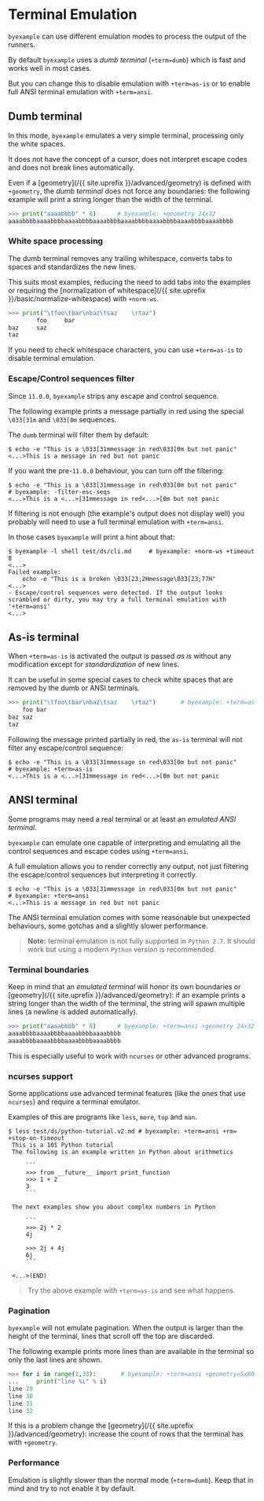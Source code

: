 <!--
Check that we have byexample installed first
$ hash byexample                                    # byexample: +fail-fast

$ alias byexample=byexample\ --pretty\ none

--
-->

# Terminal Emulation

``byexample`` can use different emulation modes to process the output of the
runners.

By default ``byexample`` uses a *dumb terminal* (``+term=dumb``) which
is fast and works well in most cases.

But you can change this to disable emulation with ``+term=as-is`` or
to enable full ANSI terminal emulation with ``+term=ansi``.

## Dumb terminal

In this mode, ``byexample`` emulates a very simple terminal, processing
only the white spaces.

It does not have the concept of a cursor, does not
interpret escape codes and does not break lines automatically.

Even if a [geometry](/{{ site.uprefix }}/advanced/geometry) is defined
with ``+geometry``, the *dumb terminal*
does not force any boundaries: the following example
will print a string longer than the width of the terminal.

```python
>>> print("aaaabbbb" * 8)      # byexample: +geometry 24x32
aaaabbbbaaaabbbbaaaabbbbaaaabbbbaaaabbbbaaaabbbbaaaabbbbaaaabbbb
```

### White space processing

The dumb terminal removes any trailing whitespace, converts tabs to spaces
and standardizes the new lines.

This suits most examples, reducing the need to add tabs into the
examples or requiring the
[normalization of whitespace](/{{ site.uprefix }}/basic/normalize-whitespace)
with ``+norm-ws``.

```python
>>> print("\tfoo\tbar\nbaz\tsaz    \rtaz")
        foo     bar
baz     saz
taz
```

If you need to check whitespace characters, you can use ``+term=as-is`` to
disable terminal emulation.

### Escape/Control sequences filter

Since `11.0.0`, `byexample` strips any escape and control sequence.

The following example prints a message partially in red using the
special `\033[31m` and `\033[0m` sequences.

The `dumb` terminal will filter them by default:

```shell
$ echo -e "This is a \033[31mmessage in red\033[0m but not panic"
<...>This is a message in red but not panic
```

If you want the pre-`11.0.0` behaviour, you can turn off the filtering:

```shell
$ echo -e "This is a \033[31mmessage in red\033[0m but not panic"      # byexample: -filter-esc-seqs
<...>This is a <...>[31mmessage in red<...>[0m but not panic
```

If filtering is not enough (the example's output does not display well)
you probably will need to use a full terminal emulation with
`+term=ansi`.

In those cases `byexample` will print a hint about that:

```shell
$ byexample -l shell test/ds/cli.md     # byexample: +norm-ws +timeout 8
<...>
Failed example:
    echo -e "This is a broken \033[23;2Hmessage\033[23;77H"
<...>
- Escape/control sequences were detected. If the output looks
scrambled or dirty, you may try a full terminal emulation with
'+term=ansi'
<...>
```

## As-is terminal

When ``+term=as-is`` is activated the output is passed *as is* without
any modification except for *standardization* of new lines.

It can be useful in some special cases to check white spaces
that are removed by the dumb or ANSI terminals.

```python
>>> print("\tfoo\tbar\nbaz\tsaz    \rtaz")       # byexample: +term=as-is
	foo	bar
baz	saz    
taz
```

Following the message printed partially in red, the `as-is` terminal
will not filter any escape/control sequence:

```shell
$ echo -e "This is a \033[31mmessage in red\033[0m but not panic"      # byexample: +term=as-is
<...>This is a <...>[31mmessage in red<...>[0m but not panic
```

## ANSI terminal

Some programs may need a real terminal or at least an
*emulated ANSI terminal*.

``byexample`` can emulate one capable of interpreting and emulating
all the control sequences and escape codes using ``+term=ansi``.

A full emulation allows you to render correctly any output, not just
filtering the escape/control sequences but interpreting it correctly.

```shell
$ echo -e "This is a \033[31mmessage in red\033[0m but not panic"      # byexample: +term=ansi
<...>This is a message in red but not panic
```

The ANSI terminal emulation comes with some reasonable but unexpected
behaviours, some gotchas and a slightly slower performance.

> **Note:** terminal emulation is not fully supported in ``Python 2.7``.
> It should work but using a modern ``Python`` version is recommended.

### Terminal boundaries

Keep in mind that an *emulated terminal* will honor its own boundaries
or [geometry](/{{ site.uprefix }}/advanced/geometry): if
an example prints a string longer than the width of the terminal, the string
will spawn multiple lines (a newline is added automatically).

```python
>>> print("aaaabbbb" * 8)      # byexample: +term=ansi +geometry 24x32
aaaabbbbaaaabbbbaaaabbbbaaaabbbb
aaaabbbbaaaabbbbaaaabbbbaaaabbbb
```

This is especially useful to work with ``ncurses`` or other advanced programs.

### ncurses support

Some applications use advanced terminal features (like the ones
that use ``ncurses``) and require a terminal emulator.

Examples of this are programs like ``less``, ``more``, ``top`` and ``man``.

```shell
$ less test/ds/python-tutorial.v2.md # byexample: +term=ansi +rm=  +stop-on-timeout
 This is a 101 Python tutorial
 The following is an example written in Python about arithmetics
 
     ```
     >>> from __future__ import print_function
     >>> 1 + 2
     3
     ```
 
 The next examples show you about complex numbers in Python
 
     ```
     >>> 2j * 2
     4j
 
     >>> 2j + 4j
     6j
     ```
 
 <...>(END)
```

> Try the above example with ``+term=as-is`` and see what happens.

<!--
$ kill %%     # byexample: -skip +pass
-->

### Pagination

``byexample`` will not emulate pagination. When the output is larger than
the height of the terminal, lines that scroll off the top are discarded.

The following example prints more lines than are available in the terminal so
only the last lines are shown.

```python
>>> for i in range(1,33):       # byexample: +term=ansi +geometry=5x80
...     print("line %i" % i)
line 29
line 30
line 31
line 32
```

If this is a problem change the [geometry](/{{ site.uprefix }}/advanced/geometry):
increase the count of rows that the terminal has with ``+geometry``.

<!--

The following tests make sure that the runners for C++, PHP and Elixir
are working as they use a special mechanism for _get_output
even if the terminal is too small (under the hood the +geometry
has a minimum of 128x128)

?: #include <iostream>                 // byexample: +geometry=8x20
?: for (int i = 1; i < 1000; ++i) {
::    std::cout << "line " << i << "\n";
:: }
line 873
line 874
<...>
line 998
line 999

For the following the +geometry is never changed

:> ;! show('r[0-9]', 'r1[0-9]')     # byexample: +geometry=8x20
------  -  ------  -  ------  -  ------  -----
    r0  0  r1      0  r2      0  r3      0
    r4  0  r5      0  r6      0  r7      0
    r8  0  r9/sb   0  r10     0  r11/fp  0
r12/ip  0  r13/sp  0  r14/lr  0  r15/pc  100:0
------  -  ------  -  ------  -  ------  -----



php> for ($i = 1; $i < 100; $i += 1) {  // byexample: +geometry=5x80
...>    echo "line $i\n";
...> }
line 1
line 2
line 3
line 4
line 5
line 6
line 7
line 8
line 9
line 10
line 11
line 12
line 13
line 14
line 15
line 16
line 17
line 18
line 19
line 20
line 21
line 22
line 23
line 24
line 25
line 26
line 27
line 28
line 29
line 30
line 31
line 32
line 33
line 34
line 35
line 36
line 37
line 38
line 39
line 40
line 41
line 42
line 43
line 44
line 45
line 46
line 47
line 48
line 49
line 50
line 51
line 52
line 53
line 54
line 55
line 56
line 57
line 58
line 59
line 60
line 61
line 62
line 63
line 64
line 65
line 66
line 67
line 68
line 69
line 70
line 71
line 72
line 73
line 74
line 75
line 76
line 77
line 78
line 79
line 80
line 81
line 82
line 83
line 84
line 85
line 86
line 87
line 88
line 89
line 90
line 91
line 92
line 93
line 94
line 95
line 96
line 97
line 98
line 99

iex> Enum.each(1..99, fn i -> IO.puts("line #{i}") end)  # byexample: +geometry=5x80
line 1
line 2
line 3
line 4
line 5
line 6
line 7
line 8
line 9
line 10
line 11
line 12
line 13
line 14
line 15
line 16
line 17
line 18
line 19
line 20
line 21
line 22
line 23
line 24
line 25
line 26
line 27
line 28
line 29
line 30
line 31
line 32
line 33
line 34
line 35
line 36
line 37
line 38
line 39
line 40
line 41
line 42
line 43
line 44
line 45
line 46
line 47
line 48
line 49
line 50
line 51
line 52
line 53
line 54
line 55
line 56
line 57
line 58
line 59
line 60
line 61
line 62
line 63
line 64
line 65
line 66
line 67
line 68
line 69
line 70
line 71
line 72
line 73
line 74
line 75
line 76
line 77
line 78
line 79
line 80
line 81
line 82
line 83
line 84
line 85
line 86
line 87
line 88
line 89
line 90
line 91
line 92
line 93
line 94
line 95
line 96
line 97
line 98
line 99
-->

### Performance

Emulation is slightly slower than the normal mode
(``+term=dumb``).
Keep that in mind and try to not enable it by default.

<!--

Since byexample 11 the bottom lines that are empty are stripped
when +term=ansi is used.

An example may have a <...> to ignore those.
The user may had written the following:

>>> print("foo\n\n\n\n")   # byexample: +term=ansi
foo
<...>

But if the empty bottom lines are stripped,
they will not appear in the example's got and because
the <...> is in the next line of "foo", byexample will
try to match 1 new line.

Since byexample 11 we inject a dummy new line at the end
so no example will fail (the example above id proof of that)

Here are some combinatory cases:

An <...> in a new separated line:
'''''''''''''''''''''''''''''''''

ANSI + NEWLINES + ELLIPSIS-NEWLINE
>>> print("foo\n\n\n\n")   # byexample: +term=ansi
foo
<...>

ANSI + NO-NEWLINES + ELLIPSIS-NEWLINE
>>> print("foo", end='')   # byexample: +term=ansi
foo
<...>

NO-NEWLINES + ELLIPSIS-NEWLINE
>>> print("foo", end='')   # byexample: +term=dumb
foo
<...>

NEWLINES + ELLIPSIS-NEWLINE
>>> print("foo\n\n\n\n")   # byexample: +term=dumb
foo
<...>


An <...> in the same line than foo:
'''''''''''''''''''''''''''''''''''

ANSI + NEWLINES + ELLIPSIS-SAMELINE
>>> print("foo\n\n\n\n")   # byexample: +term=ansi
foo<...>

ANSI + NO-NEWLINES + ELLIPSIS-SAMELINE
>>> print("foo", end='')   # byexample: +term=ansi
foo<...>

NO-NEWLINES + ELLIPSIS-SAMELINE
>>> print("foo", end='')   # byexample: +term=dumb
foo<...>

NEWLINES + ELLIPSIS-SAMELINE
>>> print("foo\n\n\n\n")   # byexample: +term=dumb
foo<...>


No <...> at the end:
''''''''''''''''''''

ANSI + NEWLINES + NO-ELLIPSIS
>>> print("foo\n\n\n\n")   # byexample: +term=ansi
foo

ANSI + NO-NEWLINES + NO-ELLIPSIS
>>> print("foo", end='')   # byexample: +term=ansi
foo

NO-NEWLINES + NO-ELLIPSIS
>>> print("foo", end='')   # byexample: +term=dumb
foo

NEWLINES + NO-ELLIPSIS
>>> print("foo\n\n\n\n")   # byexample: +term=dumb
foo

-->
